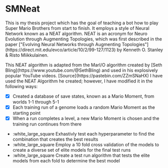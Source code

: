 # SMNeat

<p>This is my thesis project which has the goal of teaching a bot how to play Super Mario Brothers from start to finish.  It employs a style of Neural Network known as a NEAT algorithm. NEAT is an acronym for Neuro Evolution through Augmenting Topologies, which was first described in the paper ["Evolving Neural Networks through Augmenting Topologies"](https://direct.mit.edu/evco/article/10/2/99-127/1123) by Kenneth O. Stanley & Risto Miikkulainen.</p>
<p>This NEAT algorithm is adapted from the MarI/O algorithm created by [Seth Bling](https://www.youtube.com/@SethBling) and used in his explosively popular YouTube videos.  [Source](https://pastebin.com/ZZmSNaHX)  I have used the NEAT Algorithm he created; however, I have modified it in the following ways:</p>

* [x] Created a database of save states, known as a Mario Moment, from worlds 1-1 through 5-1
* [x] Each training run of a genome loads a random Mario Moment as the starting point
* [x] When a run completes a level, a new Mario Moment is chosen and the training run continues from there
* :white_large_square Exhastivly test each hyperparameter to find the combination that creates the best results
* :white_large_square Employ a 10 fold cross validation of the models to create a diverse set of elite models for the final test runs
* :white_large_square Create a test run algorithm that tests the elite models from each fold to determine the best model

